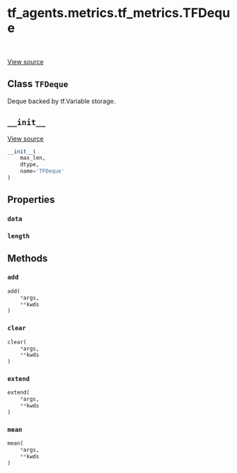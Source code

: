 <div itemscope itemtype="http://developers.google.com/ReferenceObject">
<meta itemprop="name" content="tf_agents.metrics.tf_metrics.TFDeque" />
<meta itemprop="path" content="Stable" />
<meta itemprop="property" content="data"/>
<meta itemprop="property" content="length"/>
<meta itemprop="property" content="__init__"/>
<meta itemprop="property" content="add"/>
<meta itemprop="property" content="clear"/>
<meta itemprop="property" content="extend"/>
<meta itemprop="property" content="mean"/>
</div>

# tf_agents.metrics.tf_metrics.TFDeque

<table class="tfo-notebook-buttons tfo-api" align="left">
</table>

<a target="_blank" href="https://github.com/tensorflow/agents/tree/master/tf_agents/metrics/tf_metrics.py">View
source</a>

## Class `TFDeque`

Deque backed by tf.Variable storage.

<!-- Placeholder for "Used in" -->

<h2 id="__init__"><code>__init__</code></h2>

<a target="_blank" href="https://github.com/tensorflow/agents/tree/master/tf_agents/metrics/tf_metrics.py">View
source</a>

```python
__init__(
    max_len,
    dtype,
    name='TFDeque'
)
```

## Properties

<h3 id="data"><code>data</code></h3>

<h3 id="length"><code>length</code></h3>

## Methods

<h3 id="add"><code>add</code></h3>

```python
add(
    *args,
    **kwds
)
```

<h3 id="clear"><code>clear</code></h3>

```python
clear(
    *args,
    **kwds
)
```

<h3 id="extend"><code>extend</code></h3>

```python
extend(
    *args,
    **kwds
)
```

<h3 id="mean"><code>mean</code></h3>

```python
mean(
    *args,
    **kwds
)
```
